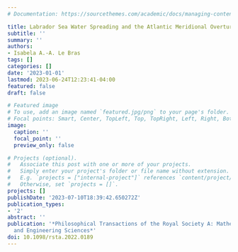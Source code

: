 ```yaml
---
# Documentation: https://sourcethemes.com/academic/docs/managing-content/

title: Labrador Sea Water Spreading and the Atlantic Meridional Overturning Circulation
subtitle: ''
summary: ''
authors:
- Isabela A.-A. Le Bras
tags: []
categories: []
date: '2023-01-01'
lastmod: 2023-06-24T12:23:41-04:00
featured: false
draft: false

# Featured image
# To use, add an image named `featured.jpg/png` to your page's folder.
# Focal points: Smart, Center, TopLeft, Top, TopRight, Left, Right, BottomLeft, Bottom, BottomRight.
image:
  caption: ''
  focal_point: ''
  preview_only: false

# Projects (optional).
#   Associate this post with one or more of your projects.
#   Simply enter your project's folder or file name without extension.
#   E.g. `projects = ["internal-project"]` references `content/project/deep-learning/index.md`.
#   Otherwise, set `projects = []`.
projects: []
publishDate: '2023-07-10T18:39:42.650272Z'
publication_types:
- '2'
abstract: ''
publication: '*Philosophical Transactions of the Royal Society A: Mathematical, Physical
  and Engineering Sciences*'
doi: 10.1098/rsta.2022.0189
---
```

